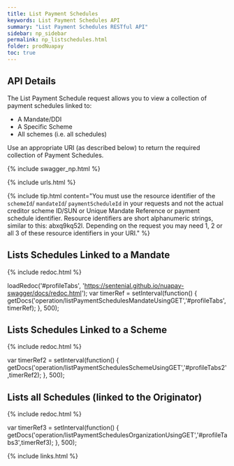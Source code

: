 ```yaml
---
title: List Payment Schedules
keywords: List Payment Schedules API
summary: "List Payment Schedules RESTful API"
sidebar: np_sidebar
permalink: np_listschedules.html
folder: prodNuapay
toc: true
---
```


## API Details

The List Payment Schedule request allows you to view a collection of payment schedules linked to:

* A Mandate/DDI
* A Specific Scheme
* All schemes (i.e. all schedules)

Use an appropriate URI (as described below) to return the required collection of Payment Schedules.

{% include swagger_np.html %}

{% include urls.html %}

{% include tip.html content="You must use the resource identifier of the `schemeId`/ `mandateId`/ `paymentScheduleId` in your requests and not the actual creditor scheme ID/SUN or Unique Mandate Reference or payment schedule identifier. Resource identifiers are short alphanumeric strings, similar to this: abxq9kq52l. Depending on the request you may need 1, 2 or all 3 of these resource identifiers in your URI." %}


## Lists Schedules Linked to a Mandate

<ul id="profileTabs" class="nav nav-tabs">


</ul>

{% include redoc.html %}

loadRedoc('#profileTabs', 'https://sentenial.github.io/nuapay-swagger/docs/redoc.html');
var timerRef = setInterval(function() { getDocs('operation/listPaymentSchedulesMandateUsingGET','#profileTabs',timerRef); }, 500);


</script>


<div id="mydiv"></div>
</div>
</div>

## Lists Schedules Linked to a Scheme

<ul id="profileTabs2" class="nav nav-tabs">
</ul>

{% include redoc.html %}

var timerRef2 = setInterval(function() { getDocs('operation/listPaymentSchedulesSchemeUsingGET','#profileTabs2',timerRef2); }, 500);
</script>
</div>
</div>


## Lists all Schedules (linked to the Originator)


<ul id="profileTabs3" class="nav nav-tabs">
</ul>

{% include redoc.html %}

var timerRef3 = setInterval(function() { getDocs('operation/listPaymentSchedulesOrganizationUsingGET','#profileTabs3',timerRef3); }, 500);
</script>
</div>
</div>

{% include links.html %}
